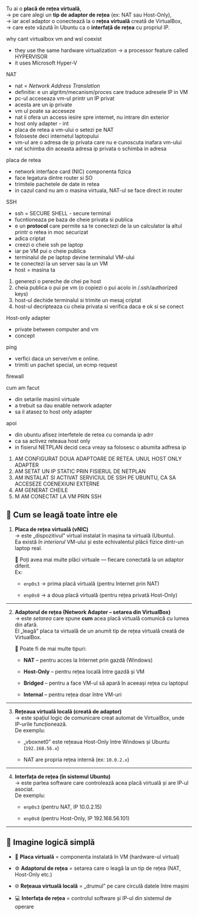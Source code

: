 

Tu ai o **placă de rețea virtuală**,  
→ pe care alegi un **tip de adaptor de rețea** (ex: NAT sau Host-Only),  
→ iar acel adaptor o conectează la o **rețea virtuală** creată de VirtualBox,  
→ care este văzută în Ubuntu ca o **interfață de rețea** cu propriul IP.



why cant virtualbox vm and wsl coexist
- they use the same hardware virtualization -> a processor feature called HYPERVISOR
- it uses Microsoft Hyper-V

NAT
- nat = *Network Address Translation*
- definitie: e un algritm/mecanism/proces care traduce adresele IP in VM
- pc-ul acceseaza vm-ul printr un IP privat
- acesta are un ip private
- vm ul poate sa acceseze 
- nat ii ofera un access iesire spre internet, nu intrare din exterior
- host only adapter - int
- placa de retea a vm-ului o setezi pe NAT
- foloseste deci internetul laptopului
- vm-ul are o adresa de ip privata care nu e cunoscuta inafara vm-ului
- nat schimba din aceasta adresa ip privata o schimba in adresa 

placa de retea
- network interface card (NIC) componenta fizica
- face legatura dintre router si SO
- trimitele pachetele de date in retea
- in cazul cand nu am o masina virtuala, NAT-ul se face direct in router

SSH
- ssh = SECURE SHELL - secure terminal
- fucntioneaza pe baza de cheie privata si publica
- e un **protocol** care permite sa te conectezi de la un calculator la altul printr o retea in moc securizat
- adica criptat
- creezi o cheie ssh pe laptop
- iar pe VM pui o cheie publica
- terminalul de pe laptop devine terminalul VM-ului
- te conectezi la un server sau la un VM
- host = masina ta
1. generezi o pereche de chei pe host
2. cheia publica o pui pe vm (o copiezi o pui acolo in /.ssh/authorized keys)
3. host-ul dechide terminalul si trimite un mesaj criptat
4. host-ul decripteaza cu cheia privata si verifica daca e ok si se conect


Host-only adapter
- private between computer and vm
- concept

ping
- verfici daca un server/vm e online. 
- trimiti un pachet special, un ecmp request

firewall



cum am facut
- din setarile masinii virtuale 
- a trebuit sa dau enable network adapter
- sa il atasez to host only adapter


apoi
- din ubuntu afisez interfetele de retea cu comanda ip adrr
- ca sa activez reteaua host only
- in fisierul NETPLAN decid ceca vreay sa folosesc o abumita adfresa ip




1. AM CONFIGURAT DOUA ADAPTOARE DE RETEA. UNUL HOST ONLY ADAPTER
2. AM SETAT UN IP STATIC PRIN FISIERUL DE NETPLAN
3. AM INSTALAT SI ACTIVAT SERVICIUL DE SSH PE UBUNTU, CA SA ACCESEZE COENEXIUNI EXTERNE
4. AM GENERAT CHEILE
5. M AM CONECTAT LA VM PRIN SSH



## 🧩 Cum se leagă toate între ele

1. **Placa de rețea virtuală (vNIC)**  
    → este „dispozitivul” virtual instalat în mașina ta virtuală (Ubuntu).  
    Ea există _în interiorul_ VM-ului și este echivalentul plăcii fizice dintr-un laptop real.
    
    💬 Poți avea mai multe plăci virtuale — fiecare conectată la un adaptor diferit.  
    Ex:
    
    - `enp0s3` → prima placă virtuală (pentru Internet prin NAT)
        
    - `enp0s8` → a doua placă virtuală (pentru rețea privată Host-Only)
        

---

2. **Adaptorul de rețea (Network Adapter – setarea din VirtualBox)**  
    → este _setarea_ care spune **cum** acea placă virtuală comunică cu lumea din afară.  
    El „leagă” placa ta virtuală de un anumit tip de rețea virtuală creată de VirtualBox.
    
    🔹 Poate fi de mai multe tipuri:
    
    - **NAT** – pentru acces la Internet prin gazdă (Windows)
        
    - **Host-Only** – pentru rețea locală între gazdă și VM
        
    - **Bridged** – pentru a face VM-ul să apară în aceeași rețea cu laptopul
        
    - **Internal** – pentru rețea doar între VM-uri
        

---

3. **Rețeaua virtuală locală (creată de adaptor)**  
    → este spațiul logic de comunicare creat automat de VirtualBox, unde IP-urile funcționează.  
    De exemplu:
    
    - „vboxnet0” este rețeaua Host-Only între Windows și Ubuntu (`192.168.56.x`)
        
    - NAT are propria rețea internă (ex: `10.0.2.x`)
        

---

4. **Interfața de rețea (în sistemul Ubuntu)**  
    → este partea software care controlează acea placă virtuală și are IP-ul asociat.  
    De exemplu:
    
    - `enp0s3` (pentru NAT, IP 10.0.2.15)
        
    - `enp0s8` (pentru Host-Only, IP 192.168.56.101)
        

---

## 🔁 Imagine logică simplă

- 🧱 **Placa virtuală** = componenta instalată în VM (hardware-ul virtual)
    
- ⚙️ **Adaptorul de rețea** = setarea care o leagă la un tip de rețea (NAT, Host-Only etc.)
    
- 🌐 **Rețeaua virtuală locală** = „drumul” pe care circulă datele între mașini
    
- 💻 **Interfața de rețea** = controlul software și IP-ul din sistemul de operare